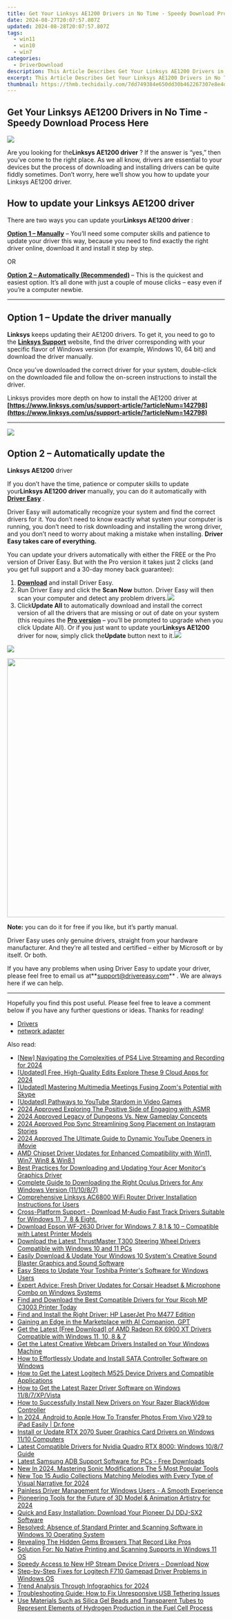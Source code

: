```yaml
---
title: Get Your Linksys AE1200 Drivers in No Time - Speedy Download Process Here
date: 2024-08-27T20:07:57.807Z
updated: 2024-08-28T20:07:57.807Z
tags:
  - win11
  - win10
  - win7
categories:
  - DriverDownload
description: This Article Describes Get Your Linksys AE1200 Drivers in No Time - Speedy Download Process Here
excerpt: This Article Describes Get Your Linksys AE1200 Drivers in No Time - Speedy Download Process Here
thumbnail: https://thmb.techidaily.com/7dd749384e650dd30b462267307e8e4df40b220cb06bb407dea1434bb08c1a07.jpg
---
```


## Get Your Linksys AE1200 Drivers in No Time - Speedy Download Process Here

![](https://images.drivereasy.com/wp-content/uploads/2019/06/image-123.png)

 Are you looking for the**Linksys AE1200 driver** ? If the answer is “yes,” then you’ve come to the right place. As we all know, drivers are essential to your devices but the process of downloading and installing drivers can be quite fiddly sometimes. Don’t worry, here we’ll show you how to update your Linksys AE1200 driver.

## How to update your Linksys AE1200 driver

 There are two ways you can update your**Linksys AE1200 driver** :

**[Option 1 – Manually](https://tools.techidaily.com/drivereasy/download/)**  – You’ll need some computer skills and patience to update your driver this way, because you need to find exactly the right driver online, download it and install it step by step.  

 OR  

**[Option 2 – Automatically (Recommended)](https://www.drivereasy.com/knowledge/download-linksys-ae1200-driver-quickly-easily/#option2) [](https://tools.techidaily.com/drivereasy/download/)**  – This is the quickest and easiest option. It’s all done with just a couple of mouse clicks – easy even if you’re a computer newbie.

---

## Option 1 – Update the driver manually

**Linksys** keeps updating their AE1200 drivers. To get it, you need to go to the **[Linksys Support](https://www.linksys.com/us/support-article?articleNum=148511)**  website, find the driver corresponding with your specific flavor of Windows version (for example, Windows 10, 64 bit) and download the driver manually.

 Once you’ve downloaded the correct driver for your system, double-click on the downloaded file and follow the on-screen instructions to install the driver.

 Linksys provides more depth on how to install the AE1200 driver at  
**[https://www.linksys.com/us/support-article/?articleNum=142798](https://www.linksys.com/us/support-article/?articleNum=142798)**

---

<!-- affiliate ads begin -->
<a href="https://store.nero.com/order/checkout.php?PRODS=42296855&QTY=1&AFFILIATE=108875&CART=1"><img src="http://cdnwww.nero.com/nero-com-wAssets/img/banners/2023/recode/Nero_Recode_Screen_2.png" border="0"></a>
<!-- affiliate ads end -->
## Option 2 – Automatically update the  

**Linksys AE1200** driver

 If you don’t have the time, patience or computer skills to update your**Linksys AE1200 driver** manually, you can do it automatically with **[Driver Easy](https://tools.techidaily.com/drivereasy/download/)**  .

 Driver Easy will automatically recognize your system and find the correct drivers for it. You don’t need to know exactly what system your computer is running, you don’t need to risk downloading and installing the wrong driver, and you don’t need to worry about making a mistake when installing. **Driver Easy takes care of everything.**

 You can update your drivers automatically with either the FREE or the Pro version of Driver Easy. But with the Pro version it takes just 2 clicks (and you get full support and a 30-day money back guarantee):

1. **[Download](https://tools.techidaily.com/drivereasy/download/)**  and install Driver Easy.
2. Run Driver Easy and click the **Scan Now** button. Driver Easy will then scan your computer and detect any problem drivers.![](https://images.drivereasy.com/wp-content/uploads/2019/06/image-439.png)
3. Click**Update All** to automatically download and install the correct version of all the drivers that are missing or out of date on your system (this requires the **[Pro version](https://tools.techidaily.com/drivereasy/download/)**  – you’ll be prompted to upgrade when you click Update All). Or if you just want to update your**Linksys AE1200** driver for now, simply click the**Update**  button next to it.![](https://images.drivereasy.com/wp-content/uploads/2019/06/image-438.png)
<!-- affiliate ads begin -->
<a href="https://secure.2checkout.com/order/checkout.php?PRODS=37100474&QTY=1&AFFILIATE=108875&CART=1"><img src="https://awario.com/images/pages/index/img-leads-1280@1x.avif" border="0"></a>
<!-- affiliate ads end -->

<!-- affiliate ads begin -->
<a href="https://appsumo.8odi.net/c/5597632/2068407/7443" target="_top" id="2068407"><img src="//a.impactradius-go.com/display-ad/7443-2068407" border="0" alt="" width="1200" height="600"/></a><img height="0" width="0" src="https://appsumo.8odi.net/i/5597632/2068407/7443" style="position:absolute;visibility:hidden;" border="0" />
<!-- affiliate ads end -->
**Note:** you can do it for free if you like, but it’s partly manual.

 Driver Easy uses only genuine drivers, straight from your hardware manufacturer. And they’re all tested and certified – either by Microsoft or by itself. Or both.

 If you have any problems when using Driver Easy to update your driver, please feel free to email us at**<support@drivereasy.com>** . We are always here if we can help.

---

 Hopefully you find this post useful. Please feel free to leave a comment below if you have any further questions or ideas. Thanks for reading!

* [Drivers](https://tools.techidaily.com/drivereasy/download/)
* [network adapter](https://tools.techidaily.com/drivereasy/download/)

<ins class="adsbygoogle"
     style="display:block"
     data-ad-format="autorelaxed"
     data-ad-client="ca-pub-7571918770474297"
     data-ad-slot="1223367746"></ins>



<ins class="adsbygoogle"
     style="display:block"
     data-ad-client="ca-pub-7571918770474297"
     data-ad-slot="8358498916"
     data-ad-format="auto"
     data-full-width-responsive="true"></ins>

<span class="atpl-alsoreadstyle">Also read:</span>
<div><ul>
<li><a href="https://remote-screen-capture.techidaily.com/new-navigating-the-complexities-of-ps4-live-streaming-and-recording-for-2024/"><u>[New] Navigating the Complexities of PS4 Live Streaming and Recording for 2024</u></a></li>
<li><a href="https://eaxpv-info.techidaily.com/updated-free-high-quality-edits-explore-these-9-cloud-apps-for-2024/"><u>[Updated] Free, High-Quality Edits  Explore These 9 Cloud Apps for 2024</u></a></li>
<li><a href="https://extra-skills.techidaily.com/updated-mastering-multimedia-meetings-fusing-zooms-potential-with-skype/"><u>[Updated] Mastering Multimedia Meetings  Fusing Zoom's Potential with Skype</u></a></li>
<li><a href="https://facebook-record-videos.techidaily.com/updated-pathways-to-youtube-stardom-in-video-games/"><u>[Updated] Pathways to YouTube Stardom in Video Games</u></a></li>
<li><a href="https://fox-access.techidaily.com/2024-approved-exploring-the-positive-side-of-engaging-with-asmr/"><u>2024 Approved  Exploring The Positive Side of Engaging with ASMR</u></a></li>
<li><a href="https://screen-mirroring-recording.techidaily.com/2024-approved-legacy-of-dungeons-vs-new-gameplay-concepts/"><u>2024 Approved  Legacy of Dungeons Vs. New Gameplay Concepts</u></a></li>
<li><a href="https://instagram-video-recordings.techidaily.com/2024-approved-pop-sync-streamlining-song-placement-on-instagram-stories/"><u>2024 Approved  Pop Sync  Streamlining Song Placement on Instagram Stories</u></a></li>
<li><a href="https://youtube-help.techidaily.com/2024-approved-the-ultimate-guide-to-dynamic-youtube-openers-in-imovie/"><u>2024 Approved  The Ultimate Guide to Dynamic YouTube Openers in iMovie</u></a></li>
<li><a href="https://win-amazing.techidaily.com/amd-chipset-driver-updates-for-enhanced-compatibility-with-win11-win7-win8-and-win81/"><u>AMD Chipset Driver Updates for Enhanced Compatibility with Win11, Win7, Win8 & Win8.1</u></a></li>
<li><a href="https://win-amazing.techidaily.com/best-practices-for-downloading-and-updating-your-acer-monitors-graphics-driver/"><u>Best Practices for Downloading and Updating Your Acer Monitor's Graphics Driver</u></a></li>
<li><a href="https://win-amazing.techidaily.com/complete-guide-to-downloading-the-right-oculus-drivers-for-any-windows-version-111087/"><u>Complete Guide to Downloading the Right Oculus Drivers for Any Windows Version (11/10/8/7)</u></a></li>
<li><a href="https://win-amazing.techidaily.com/comprehensive-linksys-ac6800-wifi-router-driver-installation-instructions-for-users/"><u>Comprehensive Linksys AC6800 WiFi Router Driver Installation Instructions for Users</u></a></li>
<li><a href="https://win-amazing.techidaily.com/cross-platform-support-download-m-audio-fast-track-drivers-suitable-for-windows-11-7-8-and-eight/"><u>Cross-Platform Support - Download M-Audio Fast Track Drivers Suitable for Windows 11, 7, 8 & Eight.</u></a></li>
<li><a href="https://win-amazing.techidaily.com/download-epson-wf-2630-driver-for-windows-7-81-and-10-compatible-with-latest-printer-models/"><u>Download Epson WF-2630 Driver for Windows 7, 8.1 & 10 – Compatible with Latest Printer Models</u></a></li>
<li><a href="https://win-amazing.techidaily.com/download-the-latest-thrustmaster-t300-steering-wheel-drivers-compatible-with-windows-10-and-11-pcs/"><u>Download the Latest ThrustMaster T300 Steering Wheel Drivers Compatible with Windows 10 and 11 PCs</u></a></li>
<li><a href="https://win-amazing.techidaily.com/easily-download-and-update-your-windows-10-systems-creative-sound-blaster-graphics-and-sound-software/"><u>Easily Download & Update Your Windows 10 System's Creative Sound Blaster Graphics and Sound Software</u></a></li>
<li><a href="https://win-amazing.techidaily.com/easy-steps-to-update-your-toshiba-printers-software-for-windows-users/"><u>Easy Steps to Update Your Toshiba Printer's Software for Windows Users</u></a></li>
<li><a href="https://win-amazing.techidaily.com/expert-advice-fresh-driver-updates-for-corsair-headset-and-microphone-combo-on-windows-systems/"><u>Expert Advice: Fresh Driver Updates for Corsair Headset & Microphone Combo on Windows Systems</u></a></li>
<li><a href="https://win-amazing.techidaily.com/1722966085660-find-and-download-the-best-compatible-drivers-for-your-ricoh-mp-c3003-printer-today/"><u>Find and Download the Best Compatible Drivers for Your Ricoh MP C3003 Printer Today</u></a></li>
<li><a href="https://win-amazing.techidaily.com/find-and-install-the-right-driver-hp-laserjet-pro-m477-edition/"><u>Find and Install the Right Driver: HP LaserJet Pro M477 Edition</u></a></li>
<li><a href="https://tech-savvy.techidaily.com/gaining-an-edge-in-the-marketplace-with-ai-companion-gpt/"><u>Gaining an Edge in the Marketplace with AI Companion, GPT</u></a></li>
<li><a href="https://win-amazing.techidaily.com/get-the-latest-free-download-of-amd-radeon-rx-6900-xt-drivers-compatible-with-windows-11-10-8-and-7/"><u>Get the Latest [Free Download] of AMD Radeon RX 6900 XT Drivers Compatible with Windows 11, 10, 8 & 7</u></a></li>
<li><a href="https://win-amazing.techidaily.com/get-the-latest-creative-webcam-drivers-installed-on-your-windows-machine/"><u>Get the Latest Creative Webcam Drivers Installed on Your Windows Machine</u></a></li>
<li><a href="https://win-amazing.techidaily.com/how-to-effortlessly-update-and-install-sata-controller-software-on-windows/"><u>How to Effortlessly Update and Install SATA Controller Software on Windows</u></a></li>
<li><a href="https://win-amazing.techidaily.com/how-to-get-the-latest-logitech-m525-device-drivers-and-compatible-applications/"><u>How to Get the Latest Logitech M525 Device Drivers and Compatible Applications</u></a></li>
<li><a href="https://win-amazing.techidaily.com/how-to-get-the-latest-razer-driver-software-on-windows-1187xpvista/"><u>How to Get the Latest Razer Driver Software on Windows 11/8/7/XP/Vista</u></a></li>
<li><a href="https://win-amazing.techidaily.com/how-to-successfully-install-new-drivers-on-your-razer-blackwidow-controller/"><u>How to Successfully Install New Drivers on Your Razer BlackWidow Controller</u></a></li>
<li><a href="https://android-transfer.techidaily.com/in-2024-android-to-apple-how-to-transfer-photos-from-vivo-v29-to-ipad-easily-drfone-by-drfone-transfer-from-android-transfer-from-android/"><u>In 2024, Android to Apple How To Transfer Photos From Vivo V29 to iPad Easily | Dr.fone</u></a></li>
<li><a href="https://win-amazing.techidaily.com/install-or-update-rtx-2070-super-graphics-card-drivers-on-windows-1110-computers/"><u>Install or Update RTX 2070 Super Graphics Card Drivers on Windows 11/10 Computers</u></a></li>
<li><a href="https://win-amazing.techidaily.com/latest-compatible-drivers-for-nvidia-quadro-rtx-8000-windows-1087-guide/"><u>Latest Compatible Drivers for Nvidia Quadro RTX 8000: Windows 10/8/7 Guide</u></a></li>
<li><a href="https://win-amazing.techidaily.com/latest-samsung-adb-support-software-for-pcs-free-downloads/"><u>Latest Samsung ADB Support Software for PCs - Free Downloads</u></a></li>
<li><a href="https://voice-adjusting.techidaily.com/new-in-2024-mastering-sonic-modifications-the-5-most-popular-tools/"><u>New In 2024, Mastering Sonic Modifications The 5 Most Popular Tools</u></a></li>
<li><a href="https://audio-shaping.techidaily.com/new-top-15-audio-collections-matching-melodies-with-every-type-of-visual-narrative-for-2024/"><u>New Top 15 Audio Collections Matching Melodies with Every Type of Visual Narrative for 2024</u></a></li>
<li><a href="https://win-amazing.techidaily.com/painless-driver-management-for-windows-users-a-smooth-experience/"><u>Painless Driver Management for Windows Users - A Smooth Experience</u></a></li>
<li><a href="https://extra-skills.techidaily.com/pioneering-tools-for-the-future-of-3d-model-and-animation-artistry-for-2024/"><u>Pioneering Tools for the Future of 3D Model & Animation Artistry for 2024</u></a></li>
<li><a href="https://win-amazing.techidaily.com/quick-and-easy-installation-download-your-pioneer-dj-ddj-sx2-software/"><u>Quick and Easy Installation: Download Your Pioneer DJ DDJ-SX2 Software</u></a></li>
<li><a href="https://win-amazing.techidaily.com/resolved-absence-of-standard-printer-and-scanning-software-in-windows-10-operating-system/"><u>Resolved: Absence of Standard Printer and Scanning Software in Windows 10 Operating System</u></a></li>
<li><a href="https://screen-recording.techidaily.com/revealing-the-hidden-gems-browsers-that-record-like-pros/"><u>Revealing The Hidden Gems  Browsers That Record Like Pros</u></a></li>
<li><a href="https://win-amazing.techidaily.com/solution-for-no-native-printing-and-scanning-supports-in-windows-11-os/"><u>Solution For: No Native Printing and Scanning Supports in Windows 11 OS</u></a></li>
<li><a href="https://win-amazing.techidaily.com/1722971316001-speedy-access-to-new-hp-stream-device-drivers-download-now/"><u>Speedy Access to New HP Stream Device Drivers – Download Now</u></a></li>
<li><a href="https://win-amazing.techidaily.com/step-by-step-fixes-for-logitech-f710-gamepad-driver-problems-in-windows-os/"><u>Step-by-Step Fixes for Logitech F710 Gamepad Driver Problems in Windows OS</u></a></li>
<li><a href="https://facebook-video-share.techidaily.com/trend-analysis-through-infographics-for-2024/"><u>Trend Analysis Through Infographics for 2024</u></a></li>
<li><a href="https://technical-tips.techidaily.com/troubleshooting-guide-how-to-fix-unresponsive-usb-tethering-issues/"><u>Troubleshooting Guide: How to Fix Unresponsive USB Tethering Issues</u></a></li>
<li><a href="https://win-amazing.techidaily.com/1722963748753-use-materials-such-as-silica-gel-beads-and-transparent-tubes-to-represent-elements-of-hydrogen-production-in-the-fuel-cell-process/"><u>Use Materials Such as Silica Gel Beads and Transparent Tubes to Represent Elements of Hydrogen Production in the Fuel Cell Process</u></a></li>
</ul></div>
